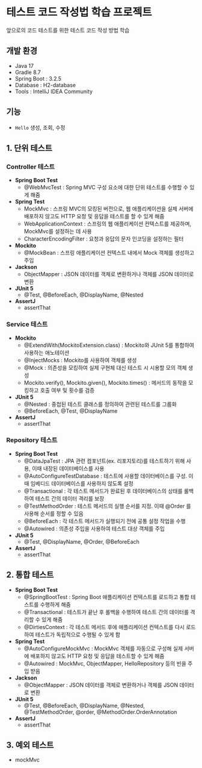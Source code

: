 # 테스트 코드 작성법 학습 프로젝트
앞으로의 코드 테스트를 위한 테스트 코드 작성 방법 학습

## 개발 환경
- Java 17
- Gradle 8.7
- Spring Boot : 3.2.5
- Database : H2-database
- Tools : IntelliJ IDEA Community

## 기능
- `Hello` 생성, 조회, 수정

## 1. 단위 테스트
### Controller 테스트
- **Spring Boot Test**
  - @WebMvcTest : Spring MVC 구성 요소에 대한 단위 테스트를 수행할 수 있게 해줌
- **Spring Test**
  - MockMvc : 스프링 MVC의 모킹된 버전으로, 웹 애플리케이션을 실제 서버에 배포하지 않고도 HTTP 요청 및 응답을 테스트를 할 수 있게 해줌
  - WebApplicationContext : 스프링의 웹 애플리케이션 컨텍스트를 제공하며, MockMvc를 설정하는 데 사용
  - CharacterEncodingFilter : 요청과 응답의 문자 인코딩을 설정하는 필터
- **Mockito**
  - @MockBean : 스프링 애플리케이션 컨텍스트 내에서 Mock 객체를 생성하고 주입
- **Jackson**
  - ObjectMapper : JSON 데이터를 객체로 변환하거나 객체를 JSON 데이터로 변환
- **JUnit 5**
  - @Test, @BeforeEach, @DisplayName, @Nested
- **AssertJ**
  - assertThat
### Service 테스트
- **Mockito**
  - @ExtendWith(MockitoExtension.class) : Mockito와 JUnit 5를 통합하여 사용하는 애노테이션
  - @InjectMocks : Mockito를 사용하여 객체를 생성
  - @Mock : 의존성을 모킹하여 실제 구현체 대신 테스트 시 시용할 모의 객체 생성
  - Mockito.verify(), Mockito.given(), Mockito.times() : 메서드의 동작을 모킹하고 호출 여부 및 횟수를 검증
- **JUnit 5**
  - @Nested : 중첩된 테스트 클래스를 정의하여 관련된 테스트를 그룹화
  - @BeforeEach, @Test, @DisplayName
- **AssertJ**
  - assertThat
### Repository 테스트
- **Spring Boot Test**
  - @DataJpaTest : JPA 관련 컴포넌트(ex. 리포지토리)를 테스트하기 위해 사용, 이때 내장된 데이터베이스를 사용
  - @AutoConfigureTestDatabase : 테스트에 사용할 데이터베이스를 구성. 이때 임베디드 데이터베이스를 사용하지 않도록 설정
  - @Transactional : 각 테스트 메서드가 완료된 후 데이터베이스의 상태를 롤백하여 테스트 간의 데이터 격리를 보장
  - @TestMethodOrder : 테스트 메서드의 실행 순서를 지정. 이때 @Order 를 사용해 순서를 정할 수 있음
  - @BeforeEach : 각 테스트 메서드가 실행되기 전에 공통 설정 작업을 수행
  - @Autowired : 의존성 주입을 사용하여 테스트 대상 객체를 주입
- **JUnit 5**
  - @Test, @DisplayName, @Order, @BeforeEach
- **AssertJ**
  - assertThat

## 2. 통합 테스트
- **Spring Boot Test**
  - @SpringBootTest : Spring Boot 애플리케이션 컨텍스트를 로드하고 통합 테스트를 수행하게 해줌
  - @Transactional : 테스트가 끝난 후 롤백을 수행하여 테스트 간의 데이터를 격리할 수 있게 해줌
  - @DirtiesContext : 각 테스트 메서드 후에 애플리케이션 컨텍스트를 다시 로드하여 테스트가 독립적으로 수행될 수 있게 함
- **Spring Test**
  - @AutoConfigureMockMvc : MockMvc 객체를 자동으로 구성해 실제 서버에 배포하지 않고도 HTTP 요청 및 응답을 테스트할 수 있게 해줌
  - @Autowired : MockMvc, ObjectMapper, HelloRepository 등의 빈을 주입 받음
- **Jackson**
  - @ObjectMapper : JSON 데이터를 객체로 변환하거나 객체를 JSON 데이터로 변환
- **JUnit 5**
  - @Test, @BeforeEach, @DisplayName, @Nested, @TestMethodOrder, @order, @MethodOrder.OrderAnnotation
- **AssertJ**
  - assertThat

## 3. 예외 테스트
- mockMvc
